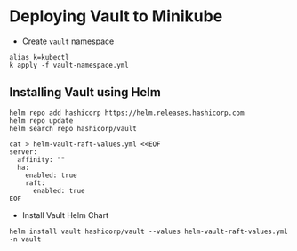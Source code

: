 # Deploying Vault to Minikube

- Create `vault` namespace
```
alias k=kubectl
k apply -f vault-namespace.yml
```

## Installing Vault using Helm
```
helm repo add hashicorp https://helm.releases.hashicorp.com
helm repo update
helm search repo hashicorp/vault
```
```
cat > helm-vault-raft-values.yml <<EOF
server:
  affinity: ""
  ha:
    enabled: true
    raft: 
      enabled: true
EOF
```
- Install Vault Helm Chart
```
helm install vault hashicorp/vault --values helm-vault-raft-values.yml -n vault
```